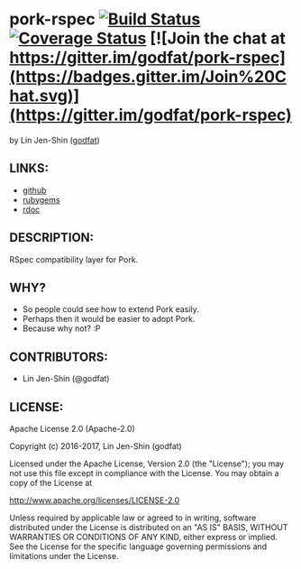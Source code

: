 # pork-rspec [![Build Status](https://secure.travis-ci.org/godfat/pork-rspec.png?branch=master)](http://travis-ci.org/godfat/pork-rspec) [![Coverage Status](https://coveralls.io/repos/github/godfat/pork-rspec/badge.png)](https://coveralls.io/github/godfat/pork-rspec) [![Join the chat at https://gitter.im/godfat/pork-rspec](https://badges.gitter.im/Join%20Chat.svg)](https://gitter.im/godfat/pork-rspec)

by Lin Jen-Shin ([godfat](http://godfat.org))

## LINKS:

* [github](https://github.com/godfat/pork-rspec)
* [rubygems](https://rubygems.org/gems/pork-rspec)
* [rdoc](http://rdoc.info/github/godfat/pork-rspec)

## DESCRIPTION:

RSpec compatibility layer for Pork.

## WHY?

* So people could see how to extend Pork easily.
* Perhaps then it would be easier to adopt Pork.
* Because why not? :P

## CONTRIBUTORS:

* Lin Jen-Shin (@godfat)

## LICENSE:

Apache License 2.0 (Apache-2.0)

Copyright (c) 2016-2017, Lin Jen-Shin (godfat)

Licensed under the Apache License, Version 2.0 (the "License");
you may not use this file except in compliance with the License.
You may obtain a copy of the License at

<http://www.apache.org/licenses/LICENSE-2.0>

Unless required by applicable law or agreed to in writing, software
distributed under the License is distributed on an "AS IS" BASIS,
WITHOUT WARRANTIES OR CONDITIONS OF ANY KIND, either express or implied.
See the License for the specific language governing permissions and
limitations under the License.
